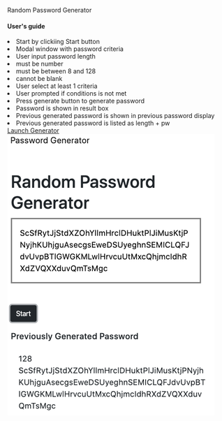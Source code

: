 Random Password Generator

<h4>User's guide</h4>
<li>Start by clickiing Start button</li>
<li>Modal window with password criteria</li>
<li>User input password length
    <li>must be number</li>
    <li>must be between 8 and 128</li>
    <li>cannot be blank</li>
    </li>
<li>User select at least 1 criteria</li>
<li>User prompted if conditions is not met</li>
<li>Press generate button to generate password</li>
<li>Password is shown in result box</li>
<li>Previous generated password is shown in previous password display</li>
<li>Previous generated password is listed as length + pw</li>
<a href="https://a1718367.github.io/random-password/">Launch Generator</a>
<br>
<img src="img/screenshot.png" alt="screenshot">
